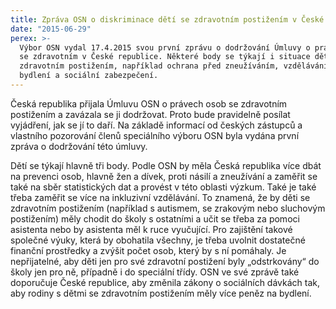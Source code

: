 ```yaml
---
title: Zpráva OSN o diskriminace dětí se zdravotním postižením v České republice
date: "2015-06-29"
perex: >-
  Výbor OSN vydal 17.4.2015 svou první zprávu o dodržování Úmluvy o právech osob
  se zdravotním v České republice. Některé body se týkají i situace dětí se
  zdravotním postižením, například ochrana před zneužíváním, vzdělávání či
  bydlení a sociální zabezpečení.
---
```


<p>Česká republika přijala Úmluvu OSN o právech osob se zdravotním postižením a zavázala se ji dodržovat. Proto bude pravidelně posílat vyjádření, jak se jí to daří. Na základě informací od českých zástupců a vlastního pozorování členů speciálního výboru OSN byla vydána první zpráva o dodržování této úmluvy. </p><p>Dětí se týkají hlavně tři body. Podle OSN by měla Česká republika více dbát na prevenci osob, hlavně žen a dívek, proti násilí a zneužívání a zaměřit se také na sběr statistických dat a provést v této oblasti výzkum. Také je také třeba zaměřit se více na inkluzivní vzdělávání. To znamená, že by děti se zdravotním postižením (například s autismem, se zrakovým nebo sluchovým postižením) měly chodit do školy s ostatními a učit se třeba za pomoci asistenta nebo by asistenta měl k ruce vyučující. Pro zajištění takové společné výuky, která by obohatila všechny, je třeba uvolnit dostatečné finanční prostředky a zvýšit počet osob, který by s ní pomáhaly. Je nepřijatelné, aby děti jen pro své zdravotní postižení byly „odstrkovány“ do školy jen pro ně, případně i do speciální třídy. OSN ve své zprávě také doporučuje České republice, aby změnila zákony o sociálních dávkách tak, aby rodiny s dětmi se zdravotním postižením měly více peněz na bydlení. </p>
